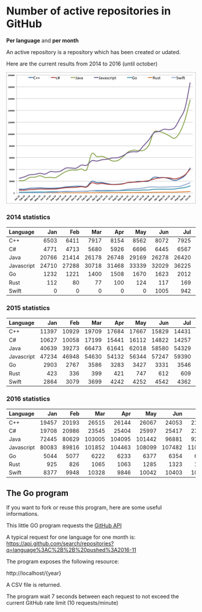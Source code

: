 # Number of active repositories in GitHub

**Per language** and **per month**

An active repository is a repository which has been created or udated.
 
Here are the current results from 2014 to 2016 (until october)

![Statistiques](statsv11.png)

### 2014 statistics

| Language   | Jan   | Feb   | Mar   | Apr   | May   | Jun   | Jul   | Aug   | Sep   | Oct   | Nov   | Dec   |
| :---       |  ---: |  ---: |  ---: |  ---: |  ---: |  ---: |  ---: |  ---: |  ---: |  ---: |  ---: |  ---: |
| C++        |  6503 |  6411 |  7917 |  8154 |  8562 |  8072 |  7925 |  8163 |  8836 | 10216 | 10868 | 11422 |
| C#         |  4771 |  4713 |  5680 |  5926 |  6696 |  6445 |  6567 |  6633 |  7795 |  8916 |  9217 |  9576 |
| Java       | 20766 | 21414 | 26178 | 26748 | 29169 | 26278 | 26420 | 26041 | 31238 | 36233 | 38825 | 38814 |
| Javascript | 24710 | 27288 | 30718 | 31468 | 33339 | 32029 | 36225 | 35706 | 37123 | 42169 | 42299 | 42081 |
| Go         |  1232 |  1221 |  1400 |  1508 |  1670 |  1623 |  2012 |  2088 |  2204 |  2190 |  2283 |  2528 |
| Rust       |   112 |    80 |    77 |   100 |   124 |   117 |   169 |   185 |   146 |   238 |   303 |   313 |
| Swift      |     0 |     0 |     0 |     0 |     0 |  1005 |   942 |  1077 |  2343 |  2777 |  2512 |  2344 |

### 2015 statistics

| Language   | Jan   | Feb   | Mar   | Apr   | May   | Jun   | Jul   | Aug   | Sep   | Oct   | Nov   | Dec   |
| :---       |  ---: |  ---: |  ---: |  ---: |  ---: |  ---: |  ---: |  ---: |  ---: |  ---: |  ---: |  ---: |
| C++        | 11397 | 10929 | 19709 | 17684 | 17667 | 15829 | 14431 | 14771 | 15716 | 17459 | 18162 | 19497 |
| C#         | 10627 | 10058 | 17199 | 15441 | 16112 | 14822 | 14257 | 14418 | 15281 | 17759 | 18313 | 18731 |
| Java       | 40639 | 39273 | 66473 | 61641 | 62018 | 58580 | 54329 | 54980 | 61126 | 69324 | 72593 | 71850 |
| Javascript | 47234 | 46948 | 54630 | 54132 | 56344 | 57247 | 59390 | 59881 | 63032 | 68212 | 69975 | 70520 |
| Go         |  2903 |  2767 |  3586 |  3283 |  3427 |  3331 |  3546 |  3762 |  4118 |  4417 |  4418 |  4547 |
| Rust       |   423 |   336 |   399 |   421 |   747 |   612 |   609 |   592 |   616 |   600 |   625 |   717 |
| Swift      |  2864 |  3079 |  3699 |  4242 |  4252 |  4542 |  4362 |  4376 |  5256 |  6511 |  6753 |  7366 |

### 2016 statistics

| Language   | Jan   | Feb   | Mar    | Apr    | May    | Jun    | Jul    | Aug    | Sep    | Oct    | Nov    | Dec    |
| :---       |  ---: |  ---: |   ---: |   ---: |   ---: |   ---: |   ---: |   ---: |   ---: |   ---: |   ---: |   ---: |
| C++        | 19457 | 20193 |  26515 |  26144 |  26067 |  24053 |  21107 |  23883 |  29582 |  42153 |        |        |
| C#         | 19708 | 20986 |  23545 |  25404 |  25997 |  25417 |  23844 |  25884 |  30700 |  40536 |        |        |
| Java       | 72445 | 80629 | 103005 | 104095 | 101442 |  96881 |  92797 | 102902 | 124221 | 157682 |        |        |
| Javascript | 80083 | 89816 | 101852 | 104463 | 108099 | 107482 | 110806 | 125817 | 143704 | 186834 |        |        |
| Go         |  5044 |  5077 |   6222 |   6233 |   6377 |   6354 |   6692 |   8076 |   9309 |  11895 |        |        |
| Rust       |   925 |   826 |   1065 |   1063 |   1285 |   1323 |   1285 |   1568 |   1755 |   2495 |        |        |
| Swift      |  8377 |  9948 |  10328 |   9846 |  10042 |  10403 |  10474 |  10832 |  13832 |  13832 |        |        |

## The Go program

If you want to fork or reuse this program, here are some useful informations.

This little GO program requests the
[GitHub API](https://developer.github.com/v3/search/#search-repositories)

A typical request for one language for one month is:
https://api.github.com/search/repositories?q=language%3AC%2B%2B%20pushed%3A2016-11

The program exposes the following resource:

http://localhost/{year}

A CSV file is returned.

The program wait 7 seconds between each request to not exceed the current GitHub rate limit (10 requests/minute)
